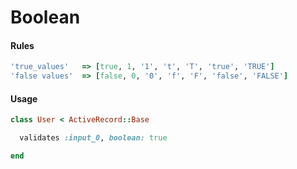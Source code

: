# Boolean

#### Rules

```ruby
'true_values'   => [true, 1, '1', 't', 'T', 'true', 'TRUE']
'false values'  => [false, 0, '0', 'f', 'F', 'false', 'FALSE']
```

#### Usage

```ruby
class User < ActiveRecord::Base

  validates :input_0, boolean: true

end
```
